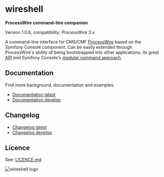 # wireshell
**ProcessWire command-line companion**

Version 1.0.6, compatibility: ProcessWire 3.x

A command-line interface for CMS/CMF [ProcessWire](https://processwire.com) based on the Symfony Console component.
Can be easily extended through ProcessWire's ability of being bootstrapped into other applications, its great [API](https://processwire.com/api/) and
Symfony Console's [modular command approach](http://symfony.com/doc/current/components/console/introduction%20%20%20%20%20%20.html).

## Documentation

Find more background, documentation and examples:

- [Documentation latest](http://docs.wireshell.pw/)
- [Documentation develop](http://docs.wireshell.pw/en/develop/)

## Changelog 

- [Changelog latest](http://docs.wireshell.pw/en/latest/changelog/)
- [Changelog develop](http://docs.wireshell.pw/en/develop/changelog/)

## Licence

See: [LICENCE.md](/LICENCE.md)

![wireshell logo](/docs/assets/img/logo.png?raw=true)
